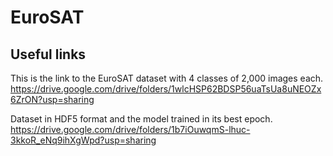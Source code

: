 # EuroSAT

## Useful links

This is the link to the EuroSAT dataset with 4 classes of 2,000 images each.
https://drive.google.com/drive/folders/1wlcHSP62BDSP56uaTsUa8uNEOZx6ZrON?usp=sharing

Dataset in HDF5 format and the model trained in its best epoch.
https://drive.google.com/drive/folders/1b7iOuwqmS-lhuc-3kkoR_eNq9ihXgWpd?usp=sharing
